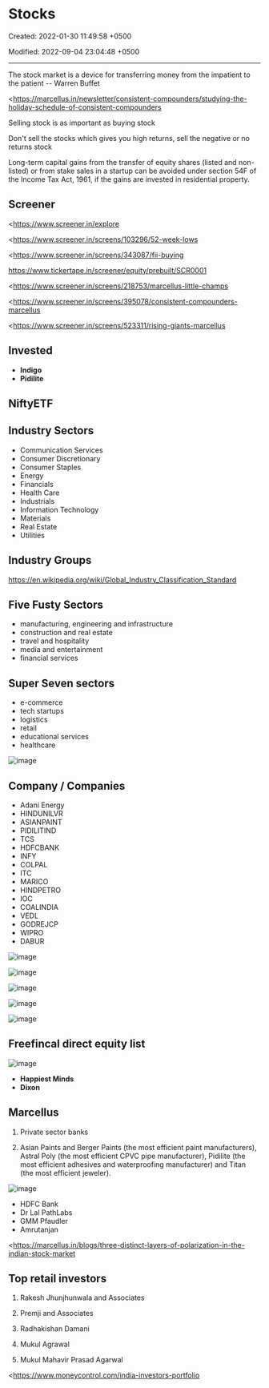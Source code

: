 # Stocks

Created: 2022-01-30 11:49:58 +0500

Modified: 2022-09-04 23:04:48 +0500

---

The stock market is a device for transferring money from the impatient to the patient -- Warren Buffet

<https://marcellus.in/newsletter/consistent-compounders/studying-the-holiday-schedule-of-consistent-compounders

Selling stock is as important as buying stock

Don't sell the stocks which gives you high returns, sell the negative or no returns stock

Long-term capital gains from the transfer of equity shares (listed and non-listed) or from stake sales in a startup can be avoided under section 54F of the Income Tax Act, 1961, if the gains are invested in residential property.

## Screener

<https://www.screener.in/explore

<https://www.screener.in/screens/103296/52-week-lows

<https://www.screener.in/screens/343087/fii-buying

<https://www.tickertape.in/screener/equity/prebuilt/SCR0001>

<https://www.screener.in/screens/218753/marcellus-little-champs

<https://www.screener.in/screens/395078/consistent-compounders-marcellus

<https://www.screener.in/screens/523311/rising-giants-marcellus

## Invested
-   **Indigo**
-   **Pidilite**

## NiftyETF

## Industry Sectors
-   Communication Services
-   Consumer Discretionary
-   Consumer Staples
-   Energy
-   Financials
-   Health Care
-   Industrials
-   Information Technology
-   Materials
-   Real Estate
-   Utilities

## Industry Groups

<https://en.wikipedia.org/wiki/Global_Industry_Classification_Standard>

## Five Fusty Sectors
-   manufacturing, engineering and infrastructure
-   construction and real estate
-   travel and hospitality
-   media and entertainment
-   financial services

## Super Seven sectors
-   e-commerce
-   tech startups
-   logistics
-   retail
-   educational services
-   healthcare

![image](media/TODO-Financial-Finance---Investing_Stocks-image1.png)

## Company / Companies
-   Adani Energy
-   HINDUNILVR
-   ASIANPAINT
-   PIDILITIND
-   TCS
-   HDFCBANK
-   INFY
-   COLPAL
-   ITC
-   MARICO
-   HINDPETRO
-   IOC
-   COALINDIA
-   VEDL
-   GODREJCP
-   WIPRO
-   DABUR

![image](media/TODO-Financial-Finance---Investing_Stocks-image2.jpeg)

![image](media/TODO-Financial-Finance---Investing_Stocks-image3.jpg)

![image](media/TODO-Financial-Finance---Investing_Stocks-image4.jpg)

![image](media/TODO-Financial-Finance---Investing_Stocks-image5.jpg)

![image](media/TODO-Financial-Finance---Investing_Stocks-image6.jpeg)

## Freefincal direct equity list

![image](media/TODO-Financial-Finance---Investing_Stocks-image7.jpeg)


-   **Happiest Minds**
-   **Dixon**

## Marcellus

1.  Private sector banks

2.  Asian Paints and Berger Paints (the most efficient paint manufacturers), Astral Poly (the most efficient CPVC pipe manufacturer), Pidilite (the most efficient adhesives and waterproofing manufacturer) and Titan (the most efficient jeweler).

![image](media/TODO-Financial-Finance---Investing_Stocks-image8.png)
-   HDFC Bank
-   Dr Lal PathLabs
-   GMM Pfaudler
-   Amrutanjan

<https://marcellus.in/blogs/three-distinct-layers-of-polarization-in-the-indian-stock-market

## Top retail investors

1.  Rakesh Jhunjhunwala and Associates

2.  Premji and Associates

3.  Radhakishan Damani

4.  Mukul Agrawal

5.  Mukul Mahavir Prasad Agarwal

<https://www.moneycontrol.com/india-investors-portfolio
